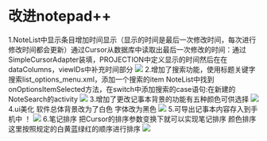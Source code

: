 # 改进notepad++
1.NoteList中显示条目增加时间显示（显示的时间是最后一次修改时间，每次进行修改时间都会更新）通过Cursor从数据库中读取出最后一次修改的时间：通过SimpleCursorAdapter装填，PROJECTION中定义显示的时间然后在在dataColumns，viewIDs中补充时间部分
![](https://raw.githubusercontent.com/chubenwuxia/newpitcure/master/notepad1%20(1).png)
2.增加了搜索功能，使用标题关键字搜索list_options_menu.xml，添加一个搜索的item
NoteList中找到onOptionsItemSelected方法，在switch中添加搜索的case语句:在新建的NoteSearch的activity
![](https://raw.githubusercontent.com/chubenwuxia/newpitcure/master/notepad1%20(2).png)
3.增加了更改记事本背景的功能有五种颜色可供选择
![](https://raw.githubusercontent.com/chubenwuxia/newpitcure/master/notepad1%20(4).png)
4.ui美化 软件总体背景改为了白色 字体改为黑色
![](https://raw.githubusercontent.com/chubenwuxia/newpitcure/master/notepad1%20(1).png)
5.可导出记事本内容存入到手机中
！[](https://raw.githubusercontent.com/chubenwuxia/newpitcure/master/notepad1%20(5).png)
![](https://raw.githubusercontent.com/chubenwuxia/newpitcure/master/notepad1%20(6).png)
6.笔记排序 把Cursor的排序参数变换下就可以实现笔记排序 颜色排序这里按照规定的白黄蓝绿红的顺序进行排序
![](https://raw.githubusercontent.com/chubenwuxia/newpitcure/master/notepad1%20(3).png)
